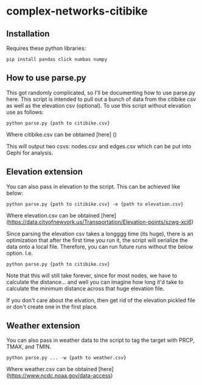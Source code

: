 # complex-networks-citibike

## Installation

Requires these python libraries:

```console
pip install pandas click numbas numpy
```

## How to use parse.py

This got randomly complicated, so I'll be documenting how to use parse.py here. This script is intended to pull out a
bunch of data from the citibike csv as well as the elevation csv (optional). To use this script without elevation use
as follows:

```console
python parse.py {path to citibike.csv}
```

Where citibike.csv can be obtained [here] ()

This will output two csvs: nodes.csv and edges.csv which can be put into Gephi for analysis.

## Elevation extension

You can also pass in elevation to the script. This can be achieved like below:

```console
python parse.py {path to citibike.csv} -e {path to elevation.csv}
```

Where elevation.csv can be obtained [here] (https://data.cityofnewyork.us/Transportation/Elevation-points/szwg-xci6)

Since parsing the elevation csv takes a longggg time (its huge), there is an optimization that after the first time you
run it, the script will serialize the data onto a local file. Therefore, you can run future runs without the below
option. I.e.

```console
python parse.py {path to citibike.csv}
```

Note that this will still take forever, since for most nodes, we have to calculate the distance... and well you can
imagine how long it'd take to calculate the minimum distance across that huge elevation file.

If you don't care about the elvation, then get rid of the elevation pickled file or don't create one in the first place.

## Weather extension

You can also pass in weather data to the script to tag the target with PRCP, TMAX, and TMIN.

```console
python parse.py ... -w {path to weather.csv}
```

Where weather.csv can be obtained [here] (https://www.ncdc.noaa.gov/data-access)

